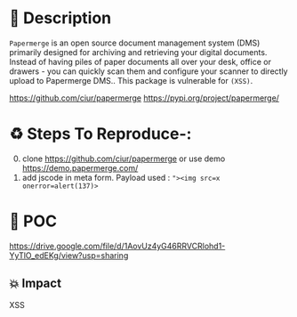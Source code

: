 # :book: Description


 `Papermerge` is an open source document management system (DMS) primarily designed for archiving and retrieving your digital documents. Instead of having piles of paper documents all over your desk, office or drawers - you can quickly scan them and configure your scanner to directly upload to Papermerge DMS.. This package is vulnerable for `(XSS)`.

https://github.com/ciur/papermerge
https://pypi.org/project/papermerge/
# :recycle:  Steps To Reproduce-:  
  0) clone https://github.com/ciur/papermerge or use demo https://demo.papermerge.com/
  1) add jscode in meta form. Payload used : `"><img src=x onerror=alert(137)>`

# :telescope: POC

https://drive.google.com/file/d/1AovUz4yG46RRVCRlohd1-YyTlO_edEKg/view?usp=sharing
## 💥 Impact
XSS
